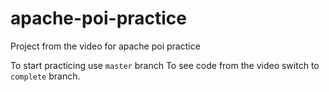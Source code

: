 # apache-poi-practice
Project from the video for apache poi practice

To start practicing use `master` branch
To see code from the video switch to `complete` branch.

